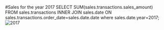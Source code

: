 #Sales for the year 2017
SELECT SUM(sales.transactions.sales_amount) FROM sales.transactions INNER JOIN sales.date ON sales.transactions.order_date=sales.date.date where sales.date.year=2017;
![2017](https://user-images.githubusercontent.com/84023687/132974471-8d1168ec-dd47-465d-8e5a-1edcae949256.PNG)

